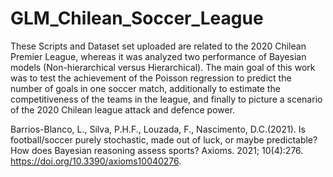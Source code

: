 # GLM_Chilean_Soccer_League

These Scripts and Dataset set uploaded are related to the 2020 Chilean Premier League, whereas it was analyzed two performance of Bayesian models (Non-hierarchical versus Hierarchical). The main goal of this work was to test the achievement of the Poisson regression to predict the number of goals in one soccer match, additionally to estimate the competitiveness of the teams in the league, and finally to picture a scenario of the 2020 Chilean league attack and defence power.

Barrios-Blanco, L., Silva, P.H.F., Louzada, F., Nascimento, D.C.(2021). Is football/soccer purely stochastic, made out of luck, or maybe predictable? How does Bayesian reasoning assess sports? Axioms. 2021; 10(4):276. https://doi.org/10.3390/axioms10040276.
